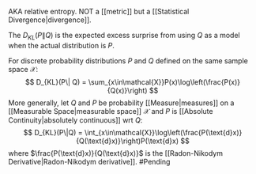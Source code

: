 AKA relative entropy.
NOT a [[metric]] but a [[Statistical Divergence|divergence]].

The $D_{KL}(P\| Q)$ is the expected excess surprise from using $Q$ as a model when the actual distribution is $P$.

For discrete probability distributions $P$ and $Q$ defined on the same sample space $\mathcal{X}$:
$$
D_{KL}(P\| Q) = \sum_{x\in\mathcal{X}}P(x)\log\left(\frac{P(x)}{Q(x)}\right)
$$
More generally, let $Q$ and $P$ be probability [[Measure|measures]] on a [[Measurable Space|measurable space]] $\mathcal{X}$ and $P$ is [[Absolute Continuity|absolutely continuous]] wrt $Q$:
$$
D_{KL}(P\|Q) = \int_{x\in\mathcal{X}}\log\left(\frac{P(\text{d}x)}{Q(\text{d}x)}\right)P(\text{d}x)
$$
where $\frac{P(\text{d}x)}{Q(\text{d}x)}$ is the [[Radon-Nikodym Derivative|Radon-Nikodym derivative]].
#Pending 
